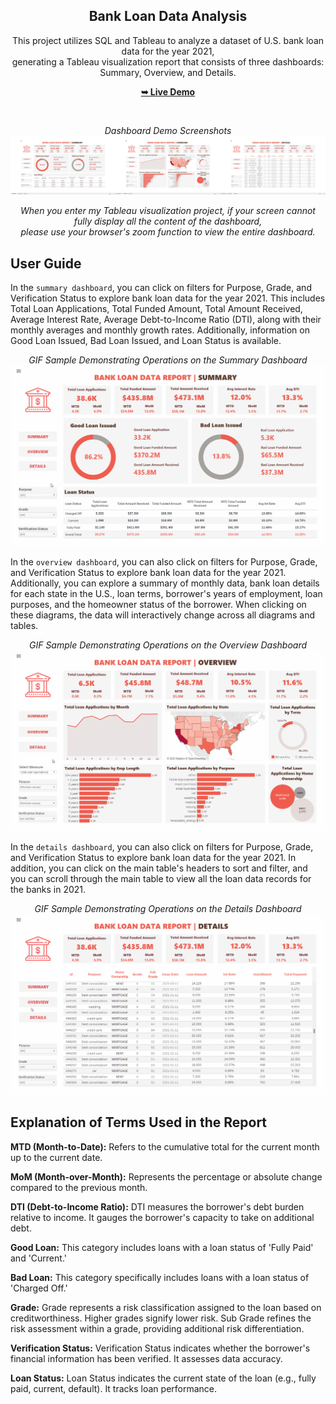 <div align="center">

  <h2 align="center">Bank Loan Data Analysis</h2>

  This project utilizes SQL and Tableau to analyze a dataset of U.S. bank loan data for the year 2021, <br /> generating a Tableau visualization report that consists of three dashboards: Summary, Overview, and Details.

  <p align="center">
  <a href="https://public.tableau.com/app/profile/whojayy/viz/BankLoanDataAnalysisProject/SUMMARY"><strong>➥ Live Demo</strong></a>
  </p>

  <br />
  
  *Dashboard Demo Screenshots*
  ![Tableau Desktop Demo](./sample-screenshots/dashboard_outline.jpg)  

  *When you enter my Tableau visualization project, if your screen cannot fully display all the content of the dashboard, <br /> please use your browser's zoom function to view the entire dashboard.*
  

</div>

## User Guide

In the ```summary dashboard```, you can click on filters for Purpose, Grade, and Verification Status to explore bank loan data for the year 2021. This includes Total Loan Applications, Total Funded Amount, Total Amount Received, Average Interest Rate, Average Debt-to-Income Ratio (DTI), along with their monthly averages and monthly growth rates. Additionally, information on Good Loan Issued, Bad Loan Issued, and Loan Status is available.

<div align="center">

*GIF Sample Demonstrating Operations on the Summary Dashboard*
![summary-sample](./sample-screenshots/summary-sample.gif) 

</div>

In the ```overview dashboard```, you can also click on filters for Purpose, Grade, and Verification Status to explore bank loan data for the year 2021. Additionally, you can explore a summary of monthly data, bank loan details for each state in the U.S., loan terms, borrower's years of employment, loan purposes, and the homeowner status of the borrower. When clicking on these diagrams, the data will interactively change across all diagrams and tables.

<div align="center">

*GIF Sample Demonstrating Operations on the Overview Dashboard*
![overview-sample](./sample-screenshots/overview-sample.gif) 

</div>

In the ```details dashboard```, you can also click on filters for Purpose, Grade, and Verification Status to explore bank loan data for the year 2021. In addition, you can click on the main table's headers to sort and filter, and you can scroll through the main table to view all the loan data records for the banks in 2021.

<div align="center">

*GIF Sample Demonstrating Operations on the Details Dashboard*
![details-sample](./sample-screenshots/details-sample.gif) 

</div>


## Explanation of Terms Used in the Report

**MTD (Month-to-Date):** Refers to the cumulative total for the current month up to the current date.

**MoM (Month-over-Month):** Represents the percentage or absolute change compared to the previous month.

**DTI (Debt-to-Income Ratio):** DTI measures the borrower's debt burden relative to income. It gauges the borrower's capacity to take on additional debt.

**Good Loan:** This category includes loans with a loan status of 'Fully Paid' and 'Current.'

**Bad Loan:** This category specifically includes loans with a loan status of 'Charged Off.'

**Grade:** Grade represents a risk classification assigned to the loan based on creditworthiness. Higher grades signify lower risk. Sub Grade refines the risk assessment within a grade, providing additional risk differentiation.

**Verification Status:** Verification Status indicates whether the borrower's financial information has been verified. It assesses data accuracy.

**Loan Status:** Loan Status indicates the current state of the loan (e.g., fully paid, current, default). It tracks loan performance.
```

